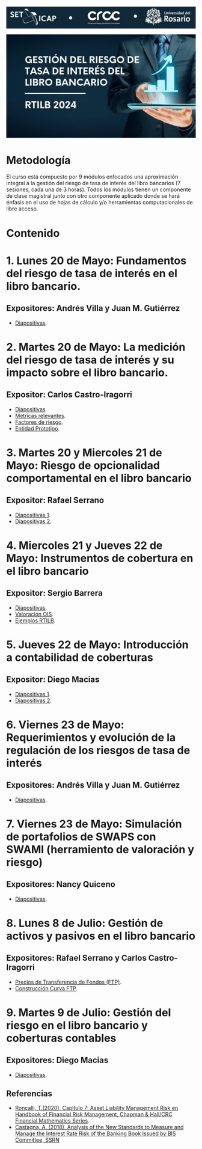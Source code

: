 ![alt text](logoCurso.jpg)

# Metodología
El curso está compuesto por 9 módulos enfocados una aproximación integral a la gestión 
del riesgo de tasa de interés del libro bancarios (7 sesiones, cada una de 3 horas). 
Todos los módulos tienen un componente de clase magistral junto con otro componente 
aplicado donde se hará énfasis en el uso de hojas de cálculo y/o herramientas 
computacionales de libre acceso.

# Contenido
# 1. Lunes 20 de Mayo: Fundamentos del riesgo de tasa de interés en el libro bancario.
## Expositores: Andrés Villa y Juan M. Gutiérrez
  * [Diapositivas](https://github.com/rtilb/cursoMayo2024/blob/main/fundamentosRTILB.pdf).
# 2. Martes 20 de Mayo: La medición del riesgo de tasa de interés y su impacto sobre el libro bancario.
## Expositor: Carlos Castro-Iragorri
  * [Diapositivas](https://github.com/rtilb/cursoMayo2024/blob/main/martesRTILB.pdf).
  * [Metricas relevantes](https://github.com/rtilb/cursoMayo2024/blob/main/martesMetricas.xlsx).
  * [Factores de riesgo](https://github.com/rtilb/cursoMayo2024/blob/main/martesFactoresRiesgo.xlsx).
  * [Entidad Prototipo](https://github.com/rtilb/cursoMayo2024/blob/main/martesEntidadPrototipo.xlsx).
# 3. Martes 20 y Miercoles 21 de Mayo: Riesgo de opcionalidad comportamental en el libro bancario
## Expositor: Rafael Serrano
  * [Diapositivas 1](https://github.com/rtilb/cursoMayo2024/blob/main/opcionalidadRTILB.pdf).
  * [Diapositivas 2](https://github.com/rtilb/cursoMayo2024/blob/main/RTILB_RSerrano_22mayo2024.pdf).
# 4. Miercoles 21 y Jueves 22 de Mayo: Instrumentos de cobertura en el libro bancario
## Expositor: Sergio Barrera
  * [Diapositivas](https://github.com/rtilb/cursoMayo2024/blob/main/Instrumentos_de_cobertura_RTILB.pdf).
  * [Valoración OIS](https://github.com/rtilb/cursoMayo2024/blob/main/Valoracion_OIS.xlsx).
  * [Ejemplos RTILB](https://github.com/rtilb/cursoMayo2024/blob/main/EjemplosRTILBV4.xlsx).
# 5. Jueves 22 de Mayo: Introducción a contabilidad de coberturas 
## Expositor: Diego Macias
  * [Diapositivas 1](https://github.com/rtilb/cursoMayo2024/blob/main/ContabilidadCoberturasCRCC.pdf).
  * [Diapositivas 2](https://github.com/rtilb/cursoMayo2024/blob/main/RequisitosContabilidaddeCoberturaCRCC.pdf).
# 6. Viernes 23 de Mayo: Requerimientos y evolución de la regulación de los riesgos de tasa de interés
## Expositores: Andrés Villa y Juan M. Gutiérrez
  * [Diapositivas](https://github.com/rtilb/cursoMayo2024/blob/main/regulacionRTILB.pptx).
# 7. Viernes 23 de Mayo: Simulación de portafolios de SWAPS con SWAMI (herramiento de valoración y riesgo)  
## Expositores: Nancy Quiceno
  * [Diapositivas]().
# 8. Lunes 8 de Julio: Gestión de activos y pasivos en el libro bancario  
## Expositores: Rafael Serrano y Carlos Castro-Iragorri
  * [Precios de Transferencia de Fondos (FTP)](https://github.com/rtilb/cursoMayo2024/blob/main/RTILB_FTP.pdf).
  * [Construcción Curva FTP](https://github.com/rtilb/cursoMayo2024/blob/main/ftpExamples.xlsx).
# 9. Martes 9 de Julio: Gestión del riesgo en el libro bancario y coberturas contables 
## Expositores: Diego Macias
  * [Diapositivas]().
## Referencias
  * [Roncalli, T.(2020), Capitulo 7: Asset Liability Management Risk en Handbook of Financial Risk Management, Chapman & Hall/CRC Financial Mathematics Series](http://www.thierry-roncalli.com/download/HFRM-Chap7.pdf).
  * [Castagna, A. (2018), Analysis of the New Standards to Measure and Manage the Interest Rate Risk of the Banking Book Issued by BIS Committee, SSRN](https://ssrn.com/abstract=3167696)
  
